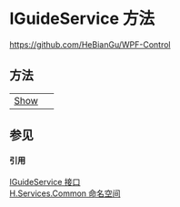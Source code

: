 # IGuideService 方法
https://github.com/HeBianGu/WPF-Control



## 方法
<table>
<tr>
<td><a href="fd3373c1-d476-db63-6ebf-f0e5ebe5c09b">Show</a></td>
<td> </td></tr>
</table>

## 参见


#### 引用
<a href="dfed29d7-1ec7-a5ae-87ce-22ac469fd156">IGuideService 接口</a>  
<a href="b9cdd84f-6623-a51a-f53b-465103ced202">H.Services.Common 命名空间</a>  

